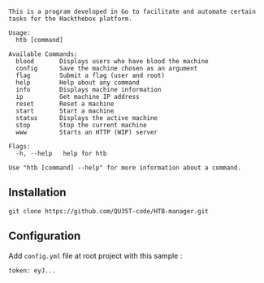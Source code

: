 ```
This is a program developed in Go to facilitate and automate certain tasks for the Hackthebox platform.

Usage:
  htb [command]

Available Commands:
  blood       Displays users who have blood the machine
  config      Save the machine chosen as an argument
  flag        Submit a flag (user and root)
  help        Help about any command
  info        Displays machine information
  ip          Get machine IP address
  reset       Reset a machine
  start       Start a machine
  status      Displays the active machine
  stop        Stop the current machine
  www         Starts an HTTP (WIP) server

Flags:
  -h, --help   help for htb

Use "htb [command] --help" for more information about a command.
```

## Installation

`git clone https://github.com/QU35T-code/HTB-manager.git`

## Configuration

Add `config.yml` file at root project with this sample :

```
token: eyJ...
```
